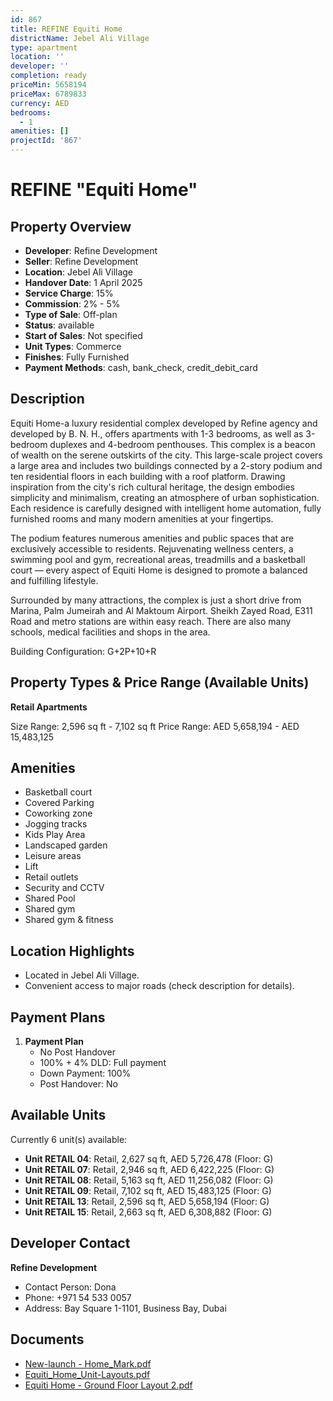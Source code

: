 ```yaml
---
id: 867
title: REFINE Equiti Home
districtName: Jebel Ali Village
type: apartment
location: ''
developer: ''
completion: ready
priceMin: 5658194
priceMax: 6789833
currency: AED
bedrooms:
  - 1
amenities: []
projectId: '867'
---
```


# REFINE "Equiti Home"

## Property Overview
- **Developer**: Refine Development
- **Seller**: Refine Development
- **Location**: Jebel Ali Village
- **Handover Date**: 1 April 2025
- **Service Charge**: 15%
- **Commission**: 2% - 5%
- **Type of Sale**: Off-plan
- **Status**: available
- **Start of Sales**: Not specified
- **Unit Types**: Commerce
- **Finishes**: Fully Furnished
- **Payment Methods**: cash, bank_check, credit_debit_card

## Description
Equiti Home-a luxury residential complex developed by Refine agency and developed by B. N. H., offers apartments with 1-3 bedrooms, as well as 3-bedroom duplexes and 4-bedroom penthouses. This complex is a beacon of wealth on the serene outskirts of the city. This large-scale project covers a large area and includes two buildings connected by a 2-story podium and ten residential floors in each building with a roof platform. Drawing inspiration from the city's rich cultural heritage, the design embodies simplicity and minimalism, creating an atmosphere of urban sophistication. Each residence is carefully designed with intelligent home automation, fully furnished rooms and many modern amenities at your fingertips.

The podium features numerous amenities and public spaces that are exclusively accessible to residents. Rejuvenating wellness centers, a swimming pool and gym, recreational areas, treadmills and a basketball court — every aspect of Equiti Home is designed to promote a balanced and fulfilling lifestyle.

Surrounded by many attractions, the complex is just a short drive from Marina, Palm Jumeirah and Al Maktoum Airport. Sheikh Zayed Road, E311 Road and metro stations are within easy reach. There are also many schools, medical facilities and shops in the area.

Building Configuration: G+2P+10+R

## Property Types & Price Range (Available Units)
**Retail Apartments**

Size Range: 2,596 sq ft - 7,102 sq ft
Price Range: AED 5,658,194 - AED 15,483,125

## Amenities
- Basketball court
- Covered Parking
- Coworking zone
- Jogging tracks
- Kids Play Area
- Landscaped garden
- Leisure areas
- Lift
- Retail outlets
- Security and CCTV
- Shared Pool
- Shared gym
- Shared gym & fitness

## Location Highlights
- Located in Jebel Ali Village.
- Convenient access to major roads (check description for details).

## Payment Plans
1. **Payment Plan**
   - No Post Handover
   - 100% + 4% DLD: Full payment
   - Down Payment: 100%
   - Post Handover: No

## Available Units
Currently 6 unit(s) available:
- **Unit RETAIL 04**: Retail, 2,627 sq ft, AED 5,726,478 (Floor: G)
- **Unit RETAIL 07**: Retail, 2,946 sq ft, AED 6,422,225 (Floor: G)
- **Unit RETAIL 08**: Retail, 5,163 sq ft, AED 11,256,082 (Floor: G)
- **Unit RETAIL 09**: Retail, 7,102 sq ft, AED 15,483,125 (Floor: G)
- **Unit RETAIL 13**: Retail, 2,596 sq ft, AED 5,658,194 (Floor: G)
- **Unit RETAIL 15**: Retail, 2,663 sq ft, AED 6,308,882 (Floor: G)

## Developer Contact
**Refine Development**
- Contact Person: Dona
- Phone: +971 54 533 0057
- Address: Bay Square 1-1101, Business Bay, Dubai

## Documents
- [New-launch  - Home_Mark.pdf](https://cdn.geniemap.net/2024/02/27/NAWNVCcU3haggE0ecYWBadbqMoVcaasuop3Vvw1x.pdf)
- [Equiti_Home_Unit-Layouts.pdf](https://cdn.geniemap.net/2024/05/09/FvRFgTZp1uU73etzKLAwOt9JzYlMdpd3kigGyg7r.pdf)
- [Equiti Home - Ground Floor Layout 2.pdf](https://cdn.geniemap.net/2024/09/17/gwEUdtMk8k7RfFeUHUJp4XiQoo0wJjntusXRQulR.pdf)
